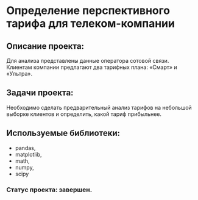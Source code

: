 # Определение перспективного тарифа для телеком-компании

## Описание проекта:
Для анализа представлены данные оператора сотовой связи.  
Клиентам компании предлагают два тарифных плана: «Смарт» и «Ультра».  

## Задачи проекта:
Необходимо сделать предварительный анализ тарифов на небольшой выборке клиентов и определить, какой тариф прибыльнее.

## Используемые библиотеки: 
- pandas,
- matplotlib,
- math,
- numpy,
- scipy

### Статус проекта: завершен.
